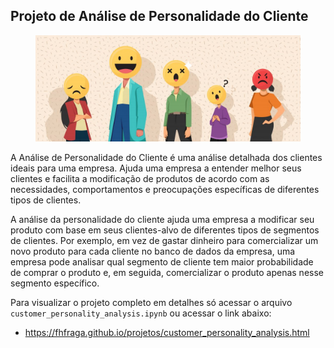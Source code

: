 ## Projeto de Análise de Personalidade do Cliente


<figure>
  <img src="./imagens/Blog_Banner.jpg " alt="Figura 1" />
</figure>

A Análise de Personalidade do Cliente é uma análise detalhada dos clientes ideais para uma empresa. Ajuda uma empresa a entender melhor seus clientes e facilita a modificação de produtos de acordo com as necessidades, comportamentos e preocupações específicas de diferentes tipos de clientes.

A análise da personalidade do cliente ajuda uma empresa a modificar seu produto com base em seus clientes-alvo de diferentes tipos de segmentos de clientes. Por exemplo, em vez de gastar dinheiro para comercializar um novo produto para cada cliente no banco de dados da empresa, uma empresa pode analisar qual segmento de cliente tem maior probabilidade de comprar o produto e, em seguida, comercializar o produto apenas nesse segmento específico.

Para visualizar o projeto completo em detalhes só acessar o arquivo `customer_personality_analysis.ipynb` ou acessar o link abaixo:

* https://fhfraga.github.io/projetos/customer_personality_analysis.html